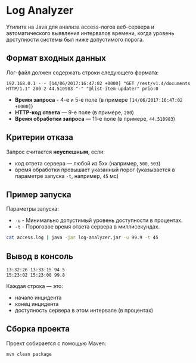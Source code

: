 # Log Analyzer

Утилита на Java для анализа access-логов веб-сервера и автоматического выявления интервалов времени, когда уровень доступности системы был ниже допустимого порога.

## Формат входных данных

Лог-файл должен содержать строки следующего формата:

```log
192.168.0.1 - - [14/06/2017:16:47:02 +0000] "GET /rest/v1.4/documents HTTP/1.1" 200 2 44.510983 "-" "@list-item-updater" prio:0
```
- **Время запроса** - 4-е и 5-е поле (в примере `[14/06/2017:16:47:02 +0000]`)
- **HTTP-код ответа** — 9-е поле (в примере, `200`)
- **Время обработки запроса** — 11-е поле (в примере, `44.510983`)

## Критерии отказа

Запрос считается **неуспешным**, если:

- код ответа сервера — любой из 5xx (например, `500`, `503`)
- время обработки превышает указанный порог (указывается в параметре запуска `-t`, например, `45` мс)

## Пример запуска

Параметры запуска:

- `-u` - Минимально допустимый уровень доступности в процентах.
- `-t` - Пороговое время ответа сервера в миллисекундах.



```bash
cat access.log | java -jar log-analyzer.jar -u 99.9 -t 45
```
## Вывод в консоль

```console
13:32:26 13:33:15 94.5
15:23:02 15:23:08 99.8
```

Каждая строка — это:

- начало инцидента
- конец инцидента
- доступность сервера в этом интервале (в процентах)

## Сборка проекта

Проект собирается с помощью Maven:

```bash
mvn clean package
```